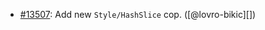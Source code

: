 * [#13507](https://github.com/rubocop/rubocop/pull/13507): Add new `Style/HashSlice` cop. ([@lovro-bikic][])
